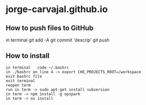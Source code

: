 # jorge-carvajal.github.io


## How to push files to GitHub
in terminal   git add -A
              git commit 'descrip'
              git push
## How to install
    in terminal   code ~/.bashrc
    in ./bashrc on line 4 -> export CHE_PROJECTS_ROOT=/workspace
    exit bashrc file
    exit terminal
    reopen term
    run in term -> sudo apt-get install subversion
    in term -> npm install -g opspark
    in term -> os install